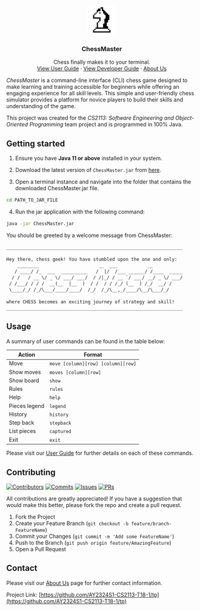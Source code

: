  <br />
 <div align="center">
    <a href="">
        <img src="docs/images/ChessMasterLogo.png" alt="Logo" width="80" height="80">
    </a>
    <h3 align="center">ChessMaster</h3>
    <p align="center">
        Chess finally makes it to your terminal.
        <br />
        <a href="https://ay2324s1-cs2113-t18-1.github.io/tp/UserGuide.html">View User Guide</a>
        ·
        <a href="https://ay2324s1-cs2113-t18-1.github.io/tp/DeveloperGuide.html">View Developer Guide</a>
        ·
        <a href="https://ay2324s1-cs2113-t18-1.github.io/tp/AboutUs.html">About Us</a>
    </p>
 </div>

_ChessMaster_ is a command-line interface (CLI) chess game designed to make learning and training accessible for
beginners while offering an engaging experience for all skill levels. This simple and user-friendly chess simulator
provides a platform for novice players to build their skills and understanding of the game.

This project was created for the _CS2113: Software Engineering and Object-Oriented Programming_ team project and
is programmed in 100% Java.

## Getting started

1. Ensure you have **Java 11 or above** installed in your system.

2. Download the latest version of `ChessMaster.jar` from [here](https://github.com/AY2324S1-CS2113-T18-1/tp/releases).

3. Open a terminal instance and navigate into the folder that contains the downloaded ChessMaster.jar file.

```bash
cd PATH_TO_JAR_FILE
```

4. Run the jar application with the following command:

```bash
java -jar ChessMaster.jar
```

You should be greeted by a welcome message from ChessMaster:
```
_________________________________________________________________

Hey there, chess geek! You have stumbled upon the one and only:
    ________                      __  ___           __
   / ____/ /_  ___  __________   /  |/  /___ ______/ /____  _____
  / /   / __ \/ _ \/ ___/ ___/  / /|_/ / __ `/ ___/ __/ _ \/ ___/
 / /___/ / / /  __(__  |__  )  / /  / / /_/ (__  ) /_/  __/ /
 \____/_/ /_/\___/____/____/  /_/  /_/\__,_/____/\__/\___/_/

where CHESS becomes an exciting journey of strategy and skill!
_________________________________________________________________
```

## Usage

A summary of user commands can be found in the table below:

| Action        | Format                             |
|---------------|------------------------------------|
| Move          | `move [column][row] [column][row]` |
| Show moves    | `moves [column][row]`              |
| Show board    | `show`                             |
| Rules         | `rules`                            |
| Help          | `help`                             |
| Pieces legend | `legend`                           |
| History       | `history`                          |
| Step back     | `stepback`                         |
| List pieces   | `captured`                         |
| Exit          | `exit`                             |

Please visit our [User Guide](https://ay2324s1-cs2113-t18-1.github.io/tp/UserGuide.html) for further details on each 
of these commands.

## Contributing

[![Contributors](https://img.shields.io/github/contributors/AY2324S1-CS2113-T18-1/tp?label=Contributors&style=flat-square)](https://github.com/AY2324S1-CS2113-T18-1/tp/graphs/contributors)
[![Commits](https://img.shields.io/github/commits-since/AY2324S1-CS2113-T18-1/tp/latest?style=flat-square&label=Commits%20since%20v2.0)](https://github.com/AY2324S1-CS2113-T18-1/tp/commits/master)
[![Issues](https://img.shields.io/github/issues/AY2324S1-CS2113-T18-1/tp?style=flat-square&label=Latest%20issues)](https://github.com/AY2324S1-CS2113-T18-1/tp/issues)
[![PRs](https://img.shields.io/github/issues-pr/AY2324S1-CS2113-T18-1/tp?style=flat-square&label=Pull%20requests)](https://github.com/AY2324S1-CS2113-T18-1/tp/pulls)


All contributions are greatly appreciated! If you have a suggestion that would make this better, 
please fork the repo and create a pull request. 

1. Fork the Project
2. Create your Feature Branch (`git checkout -b feature/branch-FeatureName`)
3. Commit your Changes (`git commit -m 'Add some FeatureName'`)
4. Push to the Branch (`git push origin feature/AmazingFeature`)
5. Open a Pull Request

## Contact

Please visit our [About Us](https://ay2324s1-cs2113-t18-1.github.io/tp/AboutUs.html) page for further contact
information.

Project Link: [https://github.com/AY2324S1-CS2113-T18-1/tp](https://github.com/AY2324S1-CS2113-T18-1/tp)